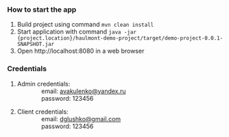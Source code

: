 ### How to start the app

1. Build project using command `mvn clean install`
1. Start application with command `java -jar {project.location}/haulmont-demo-project/target/demo-project-0.0.1-SNAPSHOT.jar`
1. Open http://localhost:8080 in a web browser

### Credentials

1. Admin credentials:  
    email: avakulenko@yandex.ru  
    password: 123456
    
1. Client credentials:  
    email: dglushko@gmail.com  
    password: 123456  
